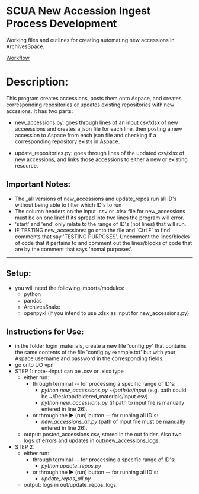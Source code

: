 # SCUA New Accession Ingest Process Development

Working files and outlines for creating automating new accessions in ArchivesSpace.

[Workflow](https://uoregon.sharepoint.com/:u:/s/O365_SCUAprocessing/ES8hGWg_DoJEkE4B2ViETJ4B7sYGi2O9DMJI8LQb5HFwIQ?e=uI8MBR)

# Description:
This program creates accessions, posts them onto Aspace, and creates corresponding repositories
or updates existing repositories with new accssions.
It has two parts: 

- new_accessions.py: goes through lines of an input csv/xlsx of new acceessions
and creates a json file for each line, then posting a new accession to Aspace
from each json file and checking if a corresponding repository exists in Aspace. 

- update_repositories.py: goes through lines of the updated csv/xlsx of new
accessions, and links those accessions to either a new or existing resource.

Important Notes:
----------------
- The _all versions of new_accessions and update_repos run all ID's without being able to filter which ID's to run
- The column headers on the input .csv or .xlsx file for new_accessions must be on one line! If its spread into two lines the program will error.
- 'start' and 'end' only relate to the range of ID's (not lines) that will run. 
- IF TESTING new_accessions: go onto the file and 'Ctrl F' to find comments that say 'TESTING PURPOSES'. Uncomment the lines/blocks of code
  that it pertains to and comment out the lines/blocks of code that are by the comment that says 'nomal purposes'.

--------------------------------------------------------------------------------
Setup:
------
- you will need the following imports/modules:
  - python
  - pandas
  - ArchivesSnake
  - openpyxl (if you intend to use .xlsx as input for new_accessions.py)

Instructions for Use:
---------------------
- in the folder login_materials, create a new file 'config.py' that contains the same contents of the file 'config.py.example.txt'
but with your Aspace username and password in the corresponding fields. 
- go onto UO vpn
- STEP 1: note--input can be .csv or .xlsx type
  - either run: 
    - through terminal -- for processing a specific range of ID's:
      - *python new_accessions.py ~/path/to/input* (e.g. path could be ~/Desktop/foldered_materials/input.csv)
      - *python new_accessions.py* (if path to input file is manually entered in line 26).
    - or through the ▶ (run) button -- for running all ID's:
      - *new_accessions_all.py* (path of input file must be manually entered in line 26).
  - output: posted_accessions.csv, stored in the out folder. Also two logs of errors and updates in out/new_accessions_logs.
- STEP 2: 
  - either run:
    - through terminal -- for processing a specific range of ID's: 
      - *python update_repos.py* 
    - or through the ▶ (run) button -- for running all ID's:
      - *update_repos_all.py* 
  - output: logs in out/update_repos_logs.
